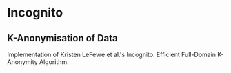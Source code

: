 # Incognito
## K-Anonymisation of Data
Implementation of Kristen LeFevre et al.'s Incognito: Efficient Full-Domain K-Anonymity Algorithm.
